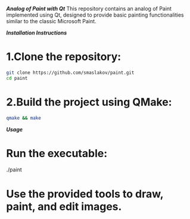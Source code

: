 ***Analog of Paint with Qt***
This repository contains an analog of Paint implemented using Qt, designed to provide basic painting functionalities similar to the classic Microsoft Paint.

***Installation Instructions***
# 1.Clone the repository:
```sh
git clone https://github.com/smaslakov/paint.git
cd paint
```
# 2.Build the project using QMake:
```sh
qmake && make
```
***Usage***
# Run the executable:
./paint
# Use the provided tools to draw, paint, and edit images.
